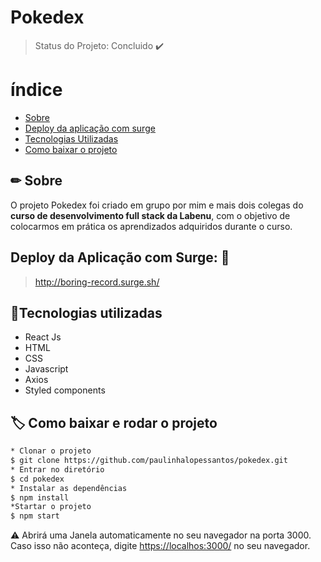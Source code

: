 # Pokedex

> Status do Projeto: Concluido :heavy_check_mark:

# índice
  
  - [Sobre](#-Sobre)
  - [Deploy da aplicação com surge](#-deploy-da-aplicação-com-surge)
  - [Tecnologias Utilizadas](#-Tecnologias-Utilizadas)
  - [Como baixar o projeto](#-Como-baixar-o-projeto)
 
## ✏ Sobre
O projeto Pokedex foi criado em grupo por mim e mais dois colegas do **curso de desenvolvimento full stack da Labenu**, com o objetivo de colocarmos em prática os aprendizados adquiridos durante o curso.

 ## Deploy da Aplicação com Surge: :dash:
> http://boring-record.surge.sh/

## 📌Tecnologias utilizadas
- React Js
- HTML
- CSS
- Javascript
- Axios
- Styled components
## 🏷 Como baixar e rodar o projeto
```Bash
* Clonar o projeto
$ git clone https://github.com/paulinhalopessantos/pokedex.git
* Entrar no diretório
$ cd pokedex
* Instalar as dependências
$ npm install
*Startar o projeto
$ npm start
```
⚠ Abrirá uma Janela automaticamente no seu navegador na porta 3000. Caso isso não aconteça, digite <https://localhos:3000/> no seu navegador.








